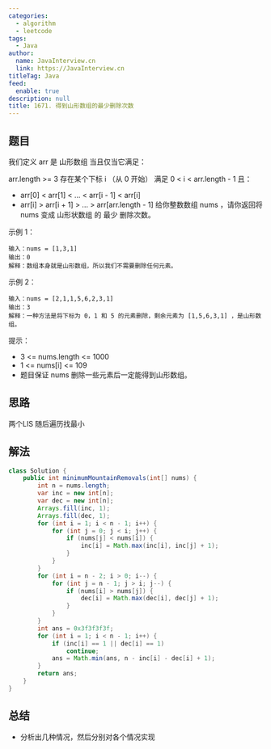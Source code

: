 ```yaml
---
categories: 
  - algorithm
  - leetcode
tags: 
  - Java
author: 
  name: JavaInterview.cn
  link: https://JavaInterview.cn
titleTag: Java
feed: 
  enable: true
description: null
title: 1671. 得到山形数组的最少删除次数
---
```


## 题目
我们定义 arr 是 山形数组 当且仅当它满足：

arr.length >= 3
存在某个下标 i （从 0 开始） 满足 0 < i < arr.length - 1 且：
* arr[0] < arr[1] < ... < arr[i - 1] < arr[i]
* arr[i] > arr[i + 1] > ... > arr[arr.length - 1]
给你整数数组 nums​ ，请你返回将 nums 变成 山形状数组 的​ 最少 删除次数。



示例 1：

    输入：nums = [1,3,1]
    输出：0
    解释：数组本身就是山形数组，所以我们不需要删除任何元素。
示例 2：

    输入：nums = [2,1,1,5,6,2,3,1]
    输出：3
    解释：一种方法是将下标为 0，1 和 5 的元素删除，剩余元素为 [1,5,6,3,1] ，是山形数组。


提示：

* 3 <= nums.length <= 1000
* 1 <= nums[i] <= 109
* 题目保证 nums 删除一些元素后一定能得到山形数组。


## 思路

两个LIS 随后遍历找最小

## 解法
```java
class Solution {
    public int minimumMountainRemovals(int[] nums) {
        int n = nums.length;
        var inc = new int[n];
        var dec = new int[n];
        Arrays.fill(inc, 1);
        Arrays.fill(dec, 1);
        for (int i = 1; i < n - 1; i++) {
            for (int j = 0; j < i; j++) {
                if (nums[j] < nums[i]) {
                    inc[i] = Math.max(inc[i], inc[j] + 1);
                }
            }
        }
        for (int i = n - 2; i > 0; i--) {
            for (int j = n - 1; j > i; j--) {
                if (nums[i] > nums[j]) {
                    dec[i] = Math.max(dec[i], dec[j] + 1);
                }
            }
        }
        int ans = 0x3f3f3f3f;
        for (int i = 1; i < n - 1; i++) {
            if (inc[i] == 1 || dec[i] == 1)
                continue;
            ans = Math.min(ans, n - inc[i] - dec[i] + 1);
        }
        return ans;
    }
}

```

## 总结

- 分析出几种情况，然后分别对各个情况实现 
